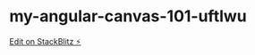 # my-angular-canvas-101-uftlwu

[Edit on StackBlitz ⚡️](https://stackblitz.com/edit/my-angular-canvas-101-uftlwu)